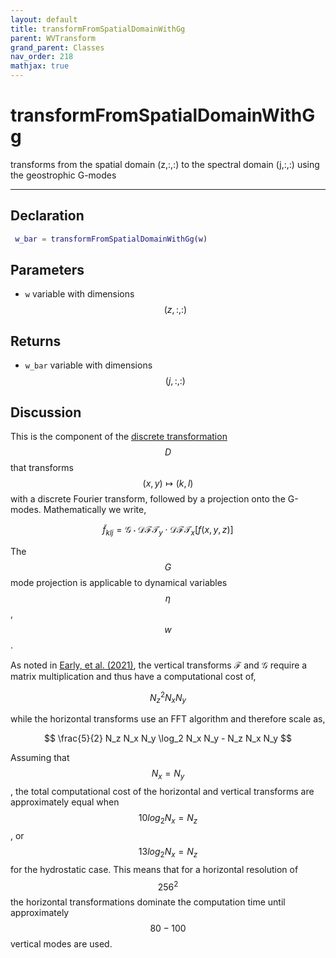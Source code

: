 ```yaml
---
layout: default
title: transformFromSpatialDomainWithGg
parent: WVTransform
grand_parent: Classes
nav_order: 218
mathjax: true
---
```


#  transformFromSpatialDomainWithGg

transforms from the spatial domain (z,:,:) to the spectral domain (j,:,:) using the geostrophic G-modes


---

## Declaration
```matlab
 w_bar = transformFromSpatialDomainWithGg(w)
```
## Parameters
+ `w`  variable with dimensions $$(z,:,:)$$

## Returns
+ `w_bar`  variable with dimensions $$(j,:,:)$$

## Discussion

This is the component of the [discrete transformation](/mathematical-introduction/transformations.html) $$D$$ that transforms $$(x,y) \mapsto (k,l)$$ with a discrete Fourier transform, followed by a projection onto the G-modes. Mathematically we write,

$$
\tilde{f}_{klj} =  \mathcal{G} \cdot \mathcal{DFT}_y \cdot \mathcal{DFT}_x \left[ f(x,y,z) \right]
$$

The $$G$$ mode projection is applicable to dynamical variables $$\eta$$, $$w$$.

As noted in [Early, et al. (2021)](https://doi.org/10.1017/jfm.2020.995), the vertical transforms $\mathcal{F}$ and $\mathcal{G}$ require a matrix multiplication and thus have a computational cost of,

$$
N_z^2 N_x N_y
$$  

while the horizontal transforms use an FFT algorithm and therefore scale as,

$$
\frac{5}{2} N_z N_x N_y \log_2 N_x N_y - N_z N_x N_y
$$

Assuming that $$N_x = N_y$$, the total computational cost of the horizontal and vertical transforms are approximately equal when $$10 log_2 N_x = N_z$$ , or $$13 log_2 N_x = N_z$$ for the hydrostatic case. This means that for a horizontal resolution of $$256^2$$ the horizontal transformations dominate the computation time until approximately $$80-100$$ vertical modes are used.

